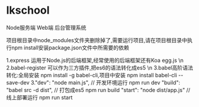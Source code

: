 # lkschool
Node服务端   Web端  后台管理系统


项目根目录中node_modules文件夹删除掉了,需要运行项目,请在项目根目录中执行npm install安装package.json文件中所需要的依赖

1.express 运用于Node.js的后端框架,经常使用的后端框架还有Koa egg.js \n
2.babel-register 可以作为三方插件,把es6的语法转化成es5 \n
3.babel高阶语法转化:全局安装 npm install -g babel-cli,项目中安装 npm install babel-cli --save-dev
3."dev": "node main.js", // 开发环境运行 npm run dev
  "build": "babel src -d dist", // 打包成es5 npm run build
  "start": "node dist/app.js" // 线上部署运行 npm run start